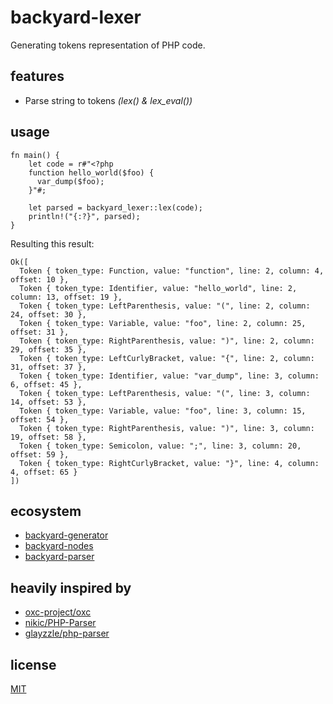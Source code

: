 # backyard-lexer

Generating tokens representation of PHP code.

## features

- Parse string to tokens _(lex() & lex_eval())_

## usage

    fn main() {
        let code = r#"<?php
        function hello_world($foo) {
          var_dump($foo);
        }"#;

        let parsed = backyard_lexer::lex(code);
        println!("{:?}", parsed);
    }

Resulting this result:

    Ok([
      Token { token_type: Function, value: "function", line: 2, column: 4, offset: 10 },
      Token { token_type: Identifier, value: "hello_world", line: 2, column: 13, offset: 19 },
      Token { token_type: LeftParenthesis, value: "(", line: 2, column: 24, offset: 30 },
      Token { token_type: Variable, value: "foo", line: 2, column: 25, offset: 31 },
      Token { token_type: RightParenthesis, value: ")", line: 2, column: 29, offset: 35 },
      Token { token_type: LeftCurlyBracket, value: "{", line: 2, column: 31, offset: 37 },
      Token { token_type: Identifier, value: "var_dump", line: 3, column: 6, offset: 45 },
      Token { token_type: LeftParenthesis, value: "(", line: 3, column: 14, offset: 53 },
      Token { token_type: Variable, value: "foo", line: 3, column: 15, offset: 54 },
      Token { token_type: RightParenthesis, value: ")", line: 3, column: 19, offset: 58 },
      Token { token_type: Semicolon, value: ";", line: 3, column: 20, offset: 59 },
      Token { token_type: RightCurlyBracket, value: "}", line: 4, column: 4, offset: 65 }
    ])

## ecosystem

- [backyard-generator](https://crates.io/crates/backyard-generator)
- [backyard-nodes](https://crates.io/crates/backyard-nodes)
- [backyard-parser](https://crates.io/crates/backyard-parser)

## heavily inspired by

- [oxc-project/oxc](https://github.com/oxc-project/oxc)
- [nikic/PHP-Parser](https://github.com/nikic/PHP-Parser)
- [glayzzle/php-parser](https://github.com/glayzzle/php-parser)

## license

[MIT](https://github.com/Alzera/backyard/blob/main/LICENSE)
